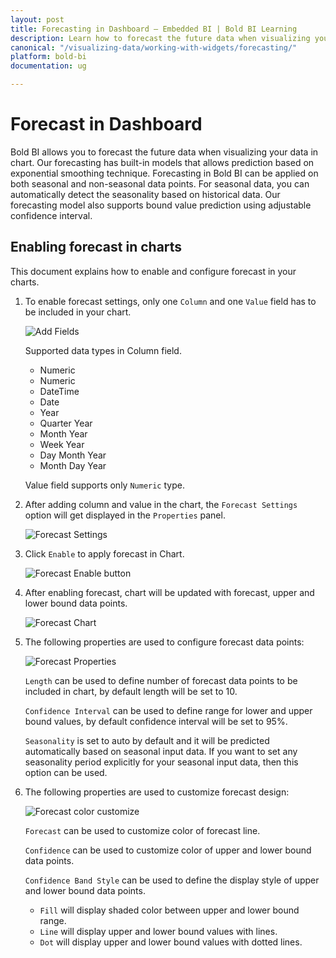 ```yaml
---
layout: post
title: Forecasting in Dashboard – Embedded BI | Bold BI Learning
description: Learn how to forecast the future data when visualizing your data in chart in Bold BI Embedded dashboard.
canonical: "/visualizing-data/working-with-widgets/forecasting/"
platform: bold-bi
documentation: ug

---
```


# Forecast in Dashboard

Bold BI allows you to forecast the future data when visualizing your data in chart. Our forecasting has built-in models that allows prediction based on exponential smoothing technique. Forecasting in Bold BI can be applied on both seasonal and non-seasonal data points. For seasonal data, you can automatically detect the seasonality based on historical data. Our forecasting model also supports bound value prediction using adjustable confidence interval.

## Enabling forecast in charts

This document explains how to enable and configure forecast in your charts.

1. To enable forecast settings, only one `Column` and one `Value` field has to be included in your chart.

    ![Add Fields](/static/assets/visualizing-data/working-with-widgets/images/forecastassigndata.png)

    Supported data types in Column field.    
    * Numeric
    * Numeric
    * DateTime
    * Date
    * Year
    * Quarter Year
    * Month Year
    * Week Year
    * Day Month Year
    * Month Day Year        

    Value field supports only `Numeric` type.

2. After adding column and value in the chart, the `Forecast Settings` option will get displayed in the `Properties` panel.

    ![Forecast Settings](/static/assets/visualizing-data/working-with-widgets/images/forecastsettings.png)

3. Click `Enable` to apply forecast in Chart.

    ![Forecast Enable button](/static/assets/visualizing-data/working-with-widgets/images/forecastenablebutton.png)

4. After enabling forecast, chart will be updated with forecast, upper and lower bound data points.

    ![Forecast Chart](/static/assets/visualizing-data/working-with-widgets/images/forecastchart.png)

5. The following properties are used to configure forecast data points:

    ![Forecast Properties](/static/assets/visualizing-data/working-with-widgets/images/forecastproperties.png)

   `Length` can be used to define number of forecast data points to be included in chart, by default length will be set to 10.

   `Confidence Interval` can be used to define range for lower and upper bound values, by default confidence interval will be set to 95%.

   `Seasonality` is set to auto by default and it will be predicted automatically based on seasonal input data. If you want to set any seasonality period explicitly for your seasonal input data, then this option can be used. 

6. The following properties are used to customize forecast design:

    ![Forecast color customize](/static/assets/visualizing-data/working-with-widgets/images/forecastcustomization.png)

    `Forecast` can be used to customize color of forecast line.

    `Confidence` can be used to customize color of upper and lower bound data points.

    `Confidence Band Style` can be used to define the display style of upper and lower bound data points.

    * `Fill` will display shaded color between upper and lower bound range.
    * `Line` will display upper and lower bound values with lines.
    * `Dot` will display upper and lower bound values with dotted lines.





